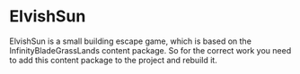 # ElvishSun

ElvishSun is a small building escape game, which is based on the InfinityBladeGrassLands content package.
So for the correct work you need to add this content package to the project and rebuild it.
